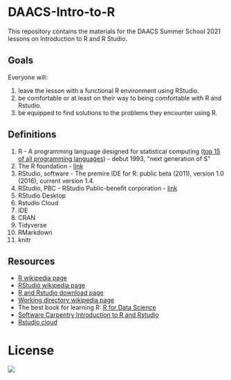 # DAACS-Intro-to-R
This repository contains the materials for the DAACS Summer School 2021 lessons on Introduction to R and R Studio.

## Goals
Everyone will:
1. leave the lesson with a functional R environment using RStudio.
2. be comfortable or at least on their way to being comfortable with R and Rstudio.
3. be equipped to find solutions to the problems they encounter using R.

## Definitions
1. R - A programming language designed for statistical computing ([top 15 of all programming languages](https://www.tiobe.com/tiobe-index/)) - debut 1993, "next generation of S"
11. The R foundation - [link](https://www.r-project.org/foundation/)
2. RStudio, software - The premire IDE for R: public beta (2011), version 1.0 (2016), current version 1.4.
10. RStudio, PBC - RStudio Public-benefit corporation - [link](https://www.rstudio.com/about/)
3. RStudio Desktop
4. Rstudio Cloud
5. IDE
6. CRAN
7. Tidyverse
8. RMarkdown
9. knitr

## Resources
* [R wikipedia page](https://en.wikipedia.org/wiki/R_(programming_language))
* [RStudio wikipedia page](https://en.wikipedia.org/wiki/RStudio)
* [R and Rstudio download page](https://www.rstudio.com/products/rstudio/download/#download)
* [Working directory wikipedia page](https://www.rstudio.com/products/rstudio/download/#download)
* The best book for learning R: [R for Data Science](https://r4ds.had.co.nz/)
* [Software Carpentry Introduction to R and Rstudio](https://swcarpentry.github.io/swc-releases/2016.06/r-novice-gapminder/01-rstudio-intro/)
* [Rstudio cloud](https://rstudio.cloud/)

# License
![](https://github.com/alonzi/DAACS-Intro-to-R/blob/main/2880px-Cc-by-nc-sa_icon.svg.png)
